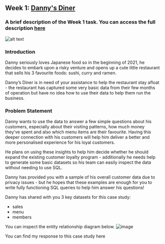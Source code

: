## Week 1: [Danny's Diner](https://8weeksqlchallenge.com/case-study-1/)

### A brief description of the Week 1 task. You can access the full description [here](https://8weeksqlchallenge.com/case-study-1/)

![alt text](https://8weeksqlchallenge.com/images/case-study-designs/1.png)

### Introduction
Danny seriously loves Japanese food so in the beginning of 2021, he decides to embark upon a risky venture and opens up a cute little restaurant that sells his 3 favourite foods: sushi, curry and ramen.

Danny’s Diner is in need of your assistance to help the restaurant stay afloat - the restaurant has captured some very basic data from their few months of operation but have no idea how to use their data to help them run the business.

### Problem Statement
Danny wants to use the data to answer a few simple questions about his customers, especially about their visiting patterns, how much money they’ve spent and also which menu items are their favourite. Having this deeper connection with his customers will help him deliver a better and more personalised experience for his loyal customers.

He plans on using these insights to help him decide whether he should expand the existing customer loyalty program - additionally he needs help to generate some basic datasets so his team can easily inspect the data without needing to use SQL.

Danny has provided you with a sample of his overall customer data due to privacy issues - but he hopes that these examples are enough for you to write fully functioning SQL queries to help him answer his questions!

Danny has shared with you 3 key datasets for this case study:

- sales
- menu
- members

You can inspect the entity relationship diagram below.
![image](https://user-images.githubusercontent.com/71897261/234846335-4b77cd07-9a71-4a93-b6a0-4beb66df6145.png)

You can find my response to this case study here
